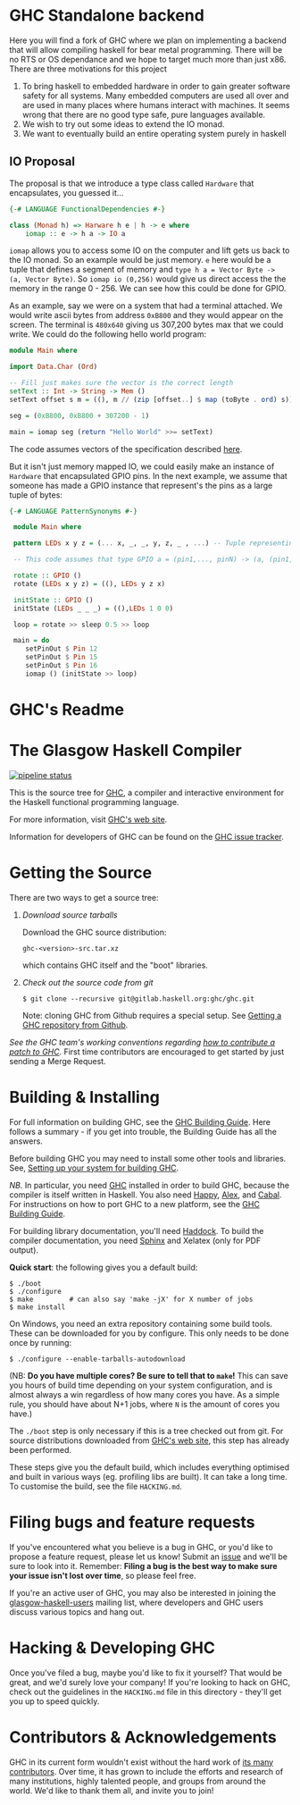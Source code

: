# GHC Standalone backend

Here you will find a fork of GHC where we plan on implementing a backend that will allow compiling haskell for bear metal programming. There will be no RTS or OS
dependance and we hope to target much more than just x86. There are three motivations for this project

1. To bring haskell to embedded hardware in order to gain greater software safety for all systems. Many embedded computers are used all over and are used in many places where humans interact with machines. It seems wrong that there are no good type safe, pure languages available.
2. We wish to try out some ideas to extend the IO monad.
3. We want to eventually build an entire operating system purely in haskell

## IO Proposal
The proposal is that we introduce a type class called `Hardware` that encapsulates, you guessed it...
```haskell
{-# LANGUAGE FunctionalDependencies #-}

class (Monad h) => Harware h e | h -> e where
	iomap :: e -> h a -> IO a
```

`iomap` allows you to access some IO on the computer and lift gets us back to the IO monad. So an example would be just memory. `e` here would be a tuple that
defines a segment of memory and `type h a = Vector Byte -> (a, Vector Byte)`. So `iomap io (0,256)` would give us direct access the the memory in the range
0 - 256. We can see how this could be done for GPIO.

As an example, say we were on a system that had a terminal attached. We would write ascii bytes from address `0xB800` and they would appear on the screen.
The terminal is `480x640` giving us 307,200 bytes max that we could write. We could do the following hello world program:

```haskell
module Main where

import Data.Char (Ord)

-- Fill just makes sure the vector is the correct length
setText :: Int -> String -> Mem ()
setText offset s m = ((), m // (zip [offset..] $ map (toByte . ord) s))

seg = (0xB800, 0xB800 + 307200 - 1)

main = iomap seg (return "Hello World" >>= setText)
```
The code assumes vectors of the specification described [here](https://hackage.haskell.org/package/vector-0.12.1.2/docs/Data-Vector.html).

But it isn't just memory mapped IO, we could easily make an instance of `Hardware` that encapsulated GPIO pins. In the next example, we
assume that someone has made a GPIO instance that represent's the pins as a large tuple of bytes:
```haskell
{-# LANGUAGE PatternSynonyms #-}

 module Main where

 pattern LEDs x y z = (... x, _, _, y, z, _ , ...) -- Tuple representing the pins

 -- This code assumes that type GPIO a = (pin1,..., pinN) -> (a, (pin1,..., pinN))

 rotate :: GPIO ()
 rotate (LEDs x y z) = ((), LEDs y z x)

 initState :: GPIO ()
 initState (LEDs _ _ _) = ((),LEDs 1 0 0)

 loop = rotate >> sleep 0.5 >> loop

 main = do
 	setPinOut $ Pin 12
 	setPinOut $ Pin 15
 	setPinOut $ Pin 16
 	iomap () (initState >> loop)
```

# GHC's Readme


The Glasgow Haskell Compiler
============================

[![pipeline status](https://gitlab.haskell.org/ghc/ghc/badges/master/pipeline.svg?style=flat)](https://gitlab.haskell.org/ghc/ghc/commits/master)

This is the source tree for [GHC][1], a compiler and interactive
environment for the Haskell functional programming language.

For more information, visit [GHC's web site][1].

Information for developers of GHC can be found on the [GHC issue tracker][2].


Getting the Source
==================

There are two ways to get a source tree:

 1. *Download source tarballs*

    Download the GHC source distribution:

        ghc-<version>-src.tar.xz

    which contains GHC itself and the "boot" libraries.

 2. *Check out the source code from git*

        $ git clone --recursive git@gitlab.haskell.org:ghc/ghc.git

    Note: cloning GHC from Github requires a special setup. See [Getting a GHC
    repository from Github][7].

  *See the GHC team's working conventions regarding [how to contribute a patch to GHC](https://gitlab.haskell.org/ghc/ghc/wikis/working-conventions/fixing-bugs).* First time contributors are encouraged to get started by just sending a Merge Request.


Building & Installing
=====================

For full information on building GHC, see the [GHC Building Guide][3].
Here follows a summary - if you get into trouble, the Building Guide
has all the answers.

Before building GHC you may need to install some other tools and
libraries.  See, [Setting up your system for building GHC][8].

*NB.* In particular, you need [GHC][1] installed in order to build GHC,
because the compiler is itself written in Haskell.  You also need
[Happy][4], [Alex][5], and [Cabal][9].  For instructions on how
to port GHC to a new platform, see the [GHC Building Guide][3].

For building library documentation, you'll need [Haddock][6].  To build
the compiler documentation, you need [Sphinx](http://www.sphinx-doc.org/)
and Xelatex (only for PDF output).

**Quick start**: the following gives you a default build:

    $ ./boot
    $ ./configure
    $ make         # can also say 'make -jX' for X number of jobs
    $ make install

  On Windows, you need an extra repository containing some build tools.
  These can be downloaded for you by configure. This only needs to be done once by running:

    $ ./configure --enable-tarballs-autodownload

(NB: **Do you have multiple cores? Be sure to tell that to `make`!** This can
save you hours of build time depending on your system configuration, and is
almost always a win regardless of how many cores you have. As a simple rule,
you should have about N+1 jobs, where `N` is the amount of cores you have.)

The `./boot` step is only necessary if this is a tree checked out
from git.  For source distributions downloaded from [GHC's web site][1],
this step has already been performed.

These steps give you the default build, which includes everything
optimised and built in various ways (eg. profiling libs are built).
It can take a long time.  To customise the build, see the file `HACKING.md`.

Filing bugs and feature requests
================================

If you've encountered what you believe is a bug in GHC, or you'd like
to propose a feature request, please let us know! Submit an [issue][10] and we'll be sure to look into it. Remember:
**Filing a bug is the best way to make sure your issue isn't lost over
time**, so please feel free.

If you're an active user of GHC, you may also be interested in joining
the [glasgow-haskell-users][11] mailing list, where developers and
GHC users discuss various topics and hang out.

Hacking & Developing GHC
========================

Once you've filed a bug, maybe you'd like to fix it yourself? That
would be great, and we'd surely love your company! If you're looking
to hack on GHC, check out the guidelines in the `HACKING.md` file in
this directory - they'll get you up to speed quickly.

Contributors & Acknowledgements
===============================

GHC in its current form wouldn't exist without the hard work of
[its many contributors][12]. Over time, it has grown to include the
efforts and research of many institutions, highly talented people, and
groups from around the world. We'd like to thank them all, and invite
you to join!

  [1]:  http://www.haskell.org/ghc/            "www.haskell.org/ghc/"
  [2]:  https://gitlab.haskell.org/ghc/ghc/issues
          "gitlab.haskell.org/ghc/ghc/issues"
  [3]:  https://gitlab.haskell.org/ghc/ghc/wikis/building
          "https://gitlab.haskell.org/ghc/ghc/wikis/building"
  [4]:  http://www.haskell.org/happy/          "www.haskell.org/happy/"
  [5]:  http://www.haskell.org/alex/           "www.haskell.org/alex/"
  [6]:  http://www.haskell.org/haddock/        "www.haskell.org/haddock/"
  [7]: https://gitlab.haskell.org/ghc/ghc/wikis/building/getting-the-sources#cloning-from-github
          "https://gitlab.haskell.org/ghc/ghc/wikis/building/getting-the-sources#cloning-from-github"
  [8]:  https://gitlab.haskell.org/ghc/ghc/wikis/building/preparation
          "https://gitlab.haskell.org/ghc/ghc/wikis/building/preparation"
  [9]:  http://www.haskell.org/cabal/          "http://www.haskell.org/cabal/"
  [10]: https://gitlab.haskell.org/ghc/ghc/issues
          "https://gitlab.haskell.org/ghc/ghc/issues"
  [11]: http://www.haskell.org/pipermail/glasgow-haskell-users/
          "http://www.haskell.org/pipermail/glasgow-haskell-users/"
  [12]: https://gitlab.haskell.org/ghc/ghc/wikis/team-ghc
          "https://gitlab.haskell.org/ghc/ghc/wikis/team-ghc"
